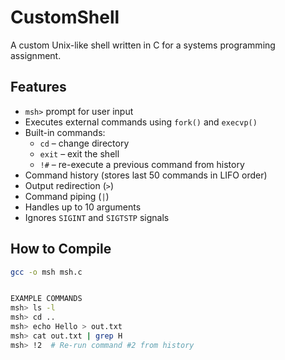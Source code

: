 # CustomShell

A custom Unix-like shell written in C for a systems programming assignment.

## Features

- `msh>` prompt for user input
- Executes external commands using `fork()` and `execvp()`
- Built-in commands:
  - `cd` – change directory
  - `exit` – exit the shell
  - `!#` – re-execute a previous command from history
- Command history (stores last 50 commands in LIFO order)
- Output redirection (`>`)
- Command piping (`|`)
- Handles up to 10 arguments
- Ignores `SIGINT` and `SIGTSTP` signals

## How to Compile

```bash
gcc -o msh msh.c


EXAMPLE COMMANDS
msh> ls -l
msh> cd ..
msh> echo Hello > out.txt
msh> cat out.txt | grep H
msh> !2  # Re-run command #2 from history
